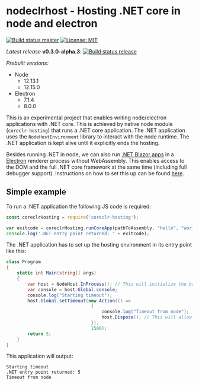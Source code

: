 # nodeclrhost - Hosting .NET core in node and electron

[![Build status master](https://travis-ci.com/sanosdole/nodeclrhost.svg?branch=master)](https://travis-ci.com/sanosdole/nodeclrhost) [![License: MIT](https://img.shields.io/badge/License-MIT-yellow.svg)](https://opensource.org/licenses/MIT)

_Latest release_ __v0.3.0-alpha.3__: [![Build status release](https://travis-ci.com/sanosdole/nodeclrhost.svg?branch=v0.3.0-alpha.3)](https://travis-ci.com/sanosdole/nodeclrhost)

_Prebuilt versions:_

- Node
  - 12.13.1
  - 12.15.0
- Electron
  - 7.1.4
  - 8.0.0

This is an experimental project that enables writing node/electron applications with .NET core.
This is achieved by native node module (`coreclr-hosting`) that runs a .NET core application.
The .NET application uses the `NodeHostEnvironment` library to interact with the node runtime.
The .NET application is kept alive until it explicitly ends the hosting.

Besides running .NET in node, we can also run [.NET Blazor apps](https://dotnet.microsoft.com/apps/aspnet/web-apps/blazor) in a [Electron](https://electronjs.org/) renderer process without WebAssembly.
This enables access to the DOM and the full .NET core framework at the same time (including full debugger support).
Instructions on how to set this up can be found [here](docs/electron-blazor-setup.md).

## Simple example

To run a .NET application the following JS code is required:

```js
const coreclrHosting = require('coreclr-hosting');

var exitcode = coreclrHosting.runCoreApp(pathToAssembly, "hello", "world");
console.log('.NET entry point returned: ' + exitcode);
```

The .NET application has to set up the hosting environment in its entry point like this:

```cs
class Program
{
    static int Main(string[] args)
    {
        var host = NodeHost.InProcess(); // This will initialize the bridge
        var console = host.Global.console;
        console.log("Starting timeout");
        host.Global.setTimeout(new Action(() =>
                                {
                                    console.log("Timeout from node");
                                    host.Dispose(); // This will allow the node application to exit
                                }),
                                1500);
        return 5;
    }
}
```

This application will output:

```console
Starting timeout
.NET entry point returned: 5
Timeout from node
```

